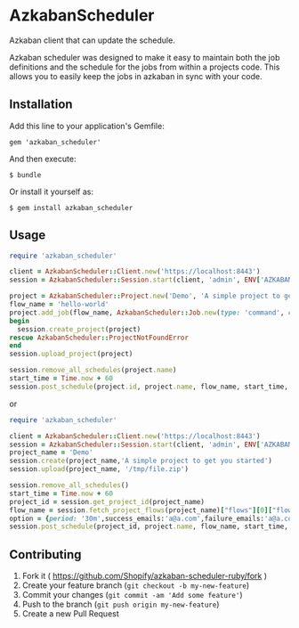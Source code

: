 # AzkabanScheduler

Azkaban client that can update the schedule.

Azkaban scheduler was designed to make it easy to maintain both the
job definitions and the schedule for the jobs from within a projects
code. This allows you to easily keep the jobs in azkaban in sync
with your code.

## Installation

Add this line to your application's Gemfile:

    gem 'azkaban_scheduler'

And then execute:

    $ bundle

Or install it yourself as:

    $ gem install azkaban_scheduler

## Usage

```ruby
require 'azkaban_scheduler'

client = AzkabanScheduler::Client.new('https://localhost:8443')
session = AzkabanScheduler::Session.start(client, 'admin', ENV['AZKABAN_PASSWORD'])

project = AzkabanScheduler::Project.new('Demo', 'A simple project to get you started')
flow_name = 'hello-world'
project.add_job(flow_name, AzkabanScheduler::Job.new(type: 'command', command: 'echo "hello world"'))
begin
  session.create_project(project)
rescue AzkabanScheduler::ProjectNotFoundError
end
session.upload_project(project)

session.remove_all_schedules(project.name)
start_time = Time.now + 60
session.post_schedule(project.id, project.name, flow_name, start_time, period: '12h')
```
or 

```ruby
require 'azkaban_scheduler'

client = AzkabanScheduler::Client.new('https://localhost:8443')
session = AzkabanScheduler::Session.start(client, 'admin', ENV['AZKABAN_PASSWORD'])
project_name = 'Demo'
session.create(project_name,'A simple project to get you started')
session.upload(project_name, '/tmp/file.zip')

session.remove_all_schedules()
start_time = Time.now + 60
project_id = session.get_project_id(project_name)
flow_name = session.fetch_project_flows(project_name)["flows"][0]["flowId"]
option = {period: '30m',success_emails:'a@a.com',failure_emails:'a@a.com'}
session.post_schedule(project_id, project.name, flow_name, start_time, option)
```

## Contributing

1. Fork it ( https://github.com/Shopify/azkaban-scheduler-ruby/fork )
2. Create your feature branch (`git checkout -b my-new-feature`)
3. Commit your changes (`git commit -am 'Add some feature'`)
4. Push to the branch (`git push origin my-new-feature`)
5. Create a new Pull Request
